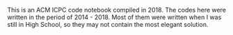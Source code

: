 This is an ACM ICPC code notebook compiled in 2018. The codes here were written in the period of 2014 - 2018. Most of them were written when I was still in High School, so they may not contain the most elegant solution.
